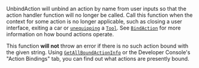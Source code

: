 UnbindAction will unbind an action by name from user inputs so that the
action handler function will no longer be called. Call this function when
the context for some action is no longer applicable, such as closing a
user interface, exiting a car or [`unequipping`](https://create.roblox.com/docs/reference/engine/classes/Tool#Unequipped) a
[`Tool`](https://create.roblox.com/docs/reference/engine/classes/Tool). See [`BindAction`](https://create.roblox.com/docs/reference/engine/classes/ContextActionService#BindAction) for
more information on how bound actions operate.

This function **will not** throw an error if there is no such action bound
with the given string. Using
[`GetAllBoundActionInfo`](https://create.roblox.com/docs/reference/engine/classes/ContextActionService#GetAllBoundActionInfo)
or the Developer Console's "Action Bindings" tab, you can find out what
actions are presently bound.